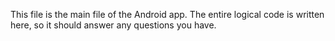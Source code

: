This file is the main file of the Android app. The entire logical code is written here, so it should answer any questions you have.
